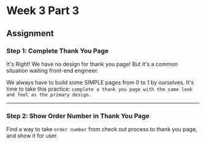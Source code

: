 # Week 3 Part 3

## Assignment

### Step 1: Complete Thank You Page

It's Right! We have no design for thank you page! But it's a common situation waiting front-end engineer.

We always have to build some SIMPLE pages from 0 to 1 by ourselves. It's time to take this practice: `complete a thank you page with the same look and feel as the primary design.`

---

### Step 2: Show Order Number in Thank You Page

Find a way to take `order number` from check out process to thank you page, and show it for user.
